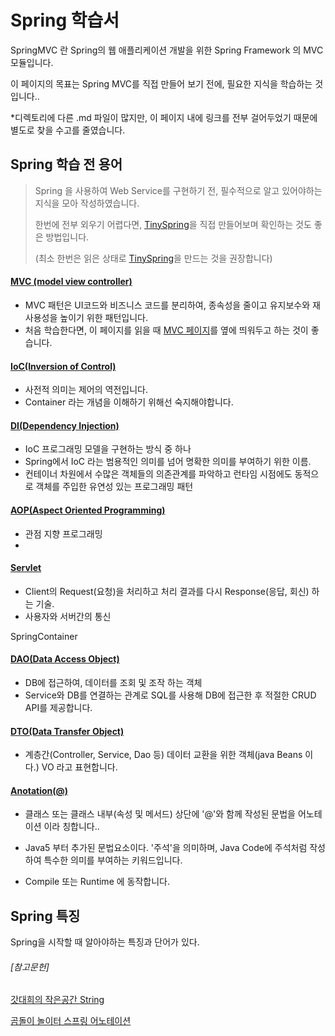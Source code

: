 # Spring 학습서

SpringMVC 란 Spring의 웹 애플리케이션 개발을 위한 Spring Framework 의 MVC 모듈입니다.

이 페이지의 목표는 Spring MVC를 직접 만들어 보기 전에, 필요한 지식을 학습하는 것입니다..



*디렉토리에 다른 .md 파일이 많지만, 이 페이지 내에 링크를 전부 걸어두었기 때문에 별도로 찾을 수고를 줄였습니다.

## Spring 학습 전 용어

> Spring 을 사용하여 Web Service를 구현하기 전, 필수적으로 알고 있어야하는 지식을 모아 작성하였습니다.
>
> 한번에 전부 외우기 어렵다면, [TinySpring](https://github.com/PCloud63514/WebProject-Learn/tree/master/BackEnd/Spring/TinySpring%20%EC%98%88%EC%A0%9C)을 직접 만들어보며 확인하는 것도 좋은 방법입니다. 
>
> (최소 한번은 읽은 상태로 [TinySpring](https://github.com/PCloud63514/WebProject-Learn/tree/master/BackEnd/Spring/TinySpring%20%EC%98%88%EC%A0%9C)을 만드는 것을 권장합니다)



#### [MVC (model view controller)](https://github.com/PCloud63514/WebProject-Learn/blob/master/BackEnd/Spring/Spring%20MVC.md)

- MVC 패턴은 UI코드와 비즈니스 코드를 분리하여, 종속성을 줄이고 유지보수와 재사용성을 높이기 위한 패턴입니다.
- 처음 학습한다면, 이 페이지를 읽을 때 [MVC 페이지](https://github.com/PCloud63514/WebProject-Learn/blob/master/BackEnd/Spring/Spring%20MVC.md)를 옆에 띄워두고 하는 것이 좋습니다.



#### [IoC(Inversion of Control)](https://github.com/PCloud63514/WebProject-Learn/blob/master/BackEnd/Spring/IoC.md)

- 사전적 의미는 제어의 역전입니다.
- Container 라는 개념을 이해하기 위해선 숙지해야합니다.



#### [DI(Dependency Injection)](https://github.com/PCloud63514/WebProject-Learn/blob/master/BackEnd/Spring/DI.md)

- IoC 프로그래밍 모델을 구현하는 방식 중 하나
- Spring에서 IoC 라는 범용적인 의미를 넘어 명확한 의미를 부여하기 위한 이름.
- 컨테이너 차원에서 수많은 객체들의 의존관계를 파악하고 런타임 시점에도 동적으로 객체를 주입한 유연성 있는 프로그래밍 패턴



#### [AOP(Aspect Oriented  Programming)]()

- 관점 지향 프로그래밍
- 



#### [Servlet](https://github.com/PCloud63514/WebProject-Learn/blob/master/BackEnd/Spring/Servlet.md)

- Client의 Request(요청)을 처리하고 처리 결과를 다시 Response(응답, 회신) 하는 기술.
- 사용자와 서버간의 통신



SpringContainer



#### [DAO(Data Access Object)](https://github.com/PCloud63514/WebProject-Learn/blob/master/BackEnd/Spring/Dao.md)

- DB에 접근하여, 데이터를 조회 및 조작 하는 객체
- Service와 DB를 연결하는 관계로 SQL를 사용해 DB에 접근한 후 적절한 CRUD API를 제공합니다.



#### [DTO(Data Transfer Object)](https://github.com/PCloud63514/WebProject-Learn/blob/master/BackEnd/Spring/Dto.md)

- 계층간(Controller, Service, Dao 등) 데이터 교환을 위한 객체(java Beans 이다.) VO 라고 표현합니다.



#### [Anotation(@)](https://github.com/PCloud63514/WebProject-Learn/blob/master/BackEnd/Spring/Anotation%20%EC%A2%85%EB%A5%98.md)

- 클래스 또는 클래스 내부(속성 및 메서드) 상단에 '@'와 함께 작성된 문법을 어노테이션 이라 칭합니다..

- Java5 부터 추가된 문법요소이다.  '주석'을 의미하며, Java Code에 주석처럼 작성하여 특수한 의미를 부여하는 키워드입니다.
- Compile  또는 Runtime 에 동작합니다. 





## Spring 특징

Spring을 시작할 때 알아야하는 특징과 단어가 있다.











###### [참고문헌]

[갓대희의 작은공간 String](https://goddaehee.tistory.com/156)

[곰돌이 놀이터 스프링 어노테이션](https://helloworld-88.tistory.com/147)